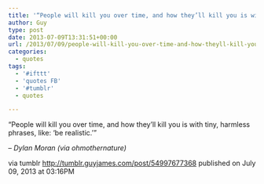 ```yaml
---
title: '“People will kill you over time, and how they’ll kill you is with tiny, harmless phrases, like: ‘be…”'
author: Guy
type: post
date: 2013-07-09T13:31:51+00:00
url: /2013/07/09/people-will-kill-you-over-time-and-how-theyll-kill-you-is-with-tiny-harmless-phrases-like-be/
categories:
  - quotes
tags:
  - '#ifttt'
  - 'quotes FB'
  - '#tumblr'
  - quotes

---
```

“People will kill you over time, and how they’ll kill you is with tiny, harmless phrases, like: ‘be realistic.’”

&#8211; _Dylan Moran (via ohmothernature)_

via tumblr http://tumblr.guyjames.com/post/54997677368 published on July 09, 2013 at 03:16PM